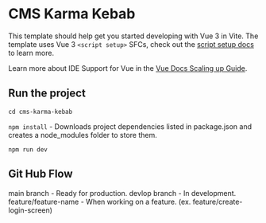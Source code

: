 # CMS Karma Kebab

This template should help get you started developing with Vue 3 in Vite. The template uses Vue 3 `<script setup>` SFCs, check out the [script setup docs](https://v3.vuejs.org/api/sfc-script-setup.html#sfc-script-setup) to learn more.

Learn more about IDE Support for Vue in the [Vue Docs Scaling up Guide](https://vuejs.org/guide/scaling-up/tooling.html#ide-support).

## Run the project

`cd cms-karma-kebab`

`npm install` - Downloads project dependencies listed in package.json and creates a node_modules folder to store them.

`npm run dev`

## Git Hub Flow

main branch - Ready for production.
devlop branch - In development.
feature/feature-name - When working on a feature. (ex. feature/create-login-screen)


